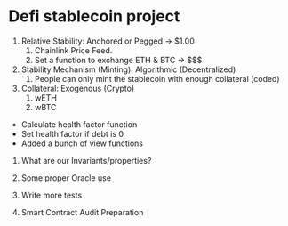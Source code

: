 # Defi stablecoin project

1. Relative Stability: Anchored or Pegged -> $1.00
   1. Chainlink Price Feed.
   2. Set a function to exchange ETH & BTC -> $$$
2. Stability Mechanism (Minting): Algorithmic (Decentralized)
   1. People can only mint the stablecoin with enough collateral (coded)
3. Collateral: Exogenous (Crypto)
   1. wETH
   2. wBTC


- Calculate health factor function
- Set health factor if debt is 0
- Added a bunch of view functions

1. What are our Invariants/properties?


1. Some proper Oracle use
2. Write more tests
3. Smart Contract Audit Preparation